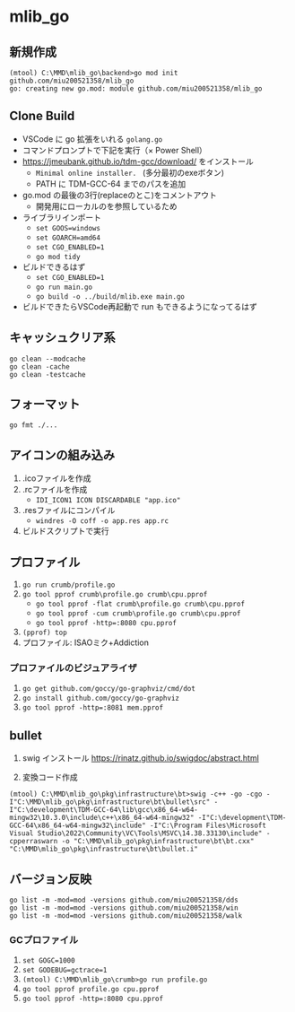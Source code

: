 # mlib_go

## 新規作成

```
(mtool) C:\MMD\mlib_go\backend>go mod init github.com/miu200521358/mlib_go
go: creating new go.mod: module github.com/miu200521358/mlib_go
```

## Clone Build

- VSCode に go 拡張をいれる `golang.go`
- コマンドプロンプトで下記を実行（× Power Shell）
- https://jmeubank.github.io/tdm-gcc/download/ をインストール
    - `Minimal online installer. ` (多分最初のexeボタン)
    - PATH に TDM-GCC-64 までのパスを追加
- go.mod の最後の3行(replaceのとこ)をコメントアウト
    - 開発用にローカルのを参照しているため
- ライブラリインポート
    - `set GOOS=windows`
    - `set GOARCH=amd64`
    - `set CGO_ENABLED=1`
    - `go mod tidy`
- ビルドできるはず
    - `set CGO_ENABLED=1`
    - `go run main.go`
    - `go build -o ../build/mlib.exe main.go`
- ビルドできたらVSCode再起動で run もできるようになってるはず

## キャッシュクリア系

```
go clean --modcache
go clean -cache
go clean -testcache
```

## フォーマット

```
go fmt ./...
```

## アイコンの組み込み

1. .icoファイルを作成
2. .rcファイルを作成
    - `IDI_ICON1 ICON DISCARDABLE "app.ico"`
3. .resファイルにコンパイル
    - `windres -O coff -o app.res app.rc`
4. ビルドスクリプトで実行


## プロファイル

1. `go run crumb/profile.go`
2. `go tool pprof crumb\profile.go crumb\cpu.pprof`
    - `go tool pprof -flat crumb\profile.go crumb\cpu.pprof`
    - `go tool pprof -cum crumb\profile.go crumb\cpu.pprof`
    - `go tool pprof -http=:8080 cpu.pprof`
3. `(pprof) top`
4. プロファイル: ISAOミク+Addiction


### プロファイルのビジュアライザ

1. `go get github.com/goccy/go-graphviz/cmd/dot`
2. `go install github.com/goccy/go-graphviz`
4. `go tool pprof -http=:8081 mem.pprof`


## bullet

1. swig インストール
https://rinatz.github.io/swigdoc/abstract.html

2. 変換コード作成

```
(mtool) C:\MMD\mlib_go\pkg\infrastructure\bt>swig -c++ -go -cgo -I"C:\MMD\mlib_go\pkg\infrastructure\bt\bullet\src" -I"C:\development\TDM-GCC-64\lib\gcc\x86_64-w64-mingw32\10.3.0\include\c++\x86_64-w64-mingw32" -I"C:\development\TDM-GCC-64\x86_64-w64-mingw32\include" -I"C:\Program Files\Microsoft Visual Studio\2022\Community\VC\Tools\MSVC\14.38.33130\include" -cpperraswarn -o "C:\MMD\mlib_go\pkg\infrastructure\bt\bt.cxx" "C:\MMD\mlib_go\pkg\infrastructure\bt\bullet.i"
```

## バージョン反映

```
go list -m -mod=mod -versions github.com/miu200521358/dds
go list -m -mod=mod -versions github.com/miu200521358/win
go list -m -mod=mod -versions github.com/miu200521358/walk
```


### GCプロファイル

1. `set GOGC=1000`
2. `set GODEBUG=gctrace=1`
3. `(mtool) C:\MMD\mlib_go\crumb>go run profile.go`
4. `go tool pprof profile.go cpu.pprof`
5. `go tool pprof -http=:8080 cpu.pprof`
